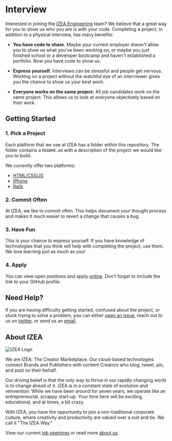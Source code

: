 # Interview

Interested in joining the [IZEA Engineering][izea] team? We believe that a great
way for you to show us who you are is with your code. Completing a project, in
addition to a physical interview, has many benefits:

- **You have code to share.** Maybe your current employer doesn't allow you to
  show us what you've been working on, or maybe you just finished school or a
  developer bootcamp and haven't established a portfolio. Now you have code to
  show us.

- **Express yourself.** Interviews can be stressful and people get nervous.
  Working on a project without the watchful eye of an interviewer gives you the
  chance to show us your best work.

- **Everyone works on the same project.** All job candidates work on the same
  project. This allows us to look at everyone objectively based on their work.

## Getting Started

### 1. Pick a Project

Each platform that we use at IZEA has a folder within this repository. The
folder contains a `README.md` with a description of the project we would like
you to build.

We currently offer two platforms:

- [HTML/CSS/JS](front_end)
- [iPhone](iphone)
- [Rails](rails)

### 2. Commit Often

At IZEA, we like to commit often. This helps document your thought process and
makes it much easier to revert a change that causes a bug.

### 3. Have Fun

This is your chance to express yourself. If you have knowledge of technologies
that you think will help with completing the project, use them. We love learning
just as much as you!

### 4. Apply

You can view open positions and apply [online][apply]. Don't forget to include
the link to your GitHub profile.

## Need Help?

If you are having difficulty getting started, confused about the project, or
stuck trying to solve a problem, you can either [open an issue][open-issue],
reach out to us on [twitter][], or send us an [email][].

## About IZEA

![IZEA Logo](http://new.izea.com/wp-content/uploads/2013/10/izea_small.png)

We are IZEA: The Creator Marketplace. Our cloud-based technologies connect
Brands and Publishers with content Creators who blog, tweet, pin, and post on
their behalf.

Our driving belief is that the only way to thrive in our rapidly changing world
is to change ahead of it. IZEA is in a constant state of evolution and
reinvention. While we have been around for seven years, we operate like an
entrepreneurial, scrappy start-up. Your time here will be exciting, educational,
and at times, a bit crazy.

With IZEA, you have the opportunity to join a non-traditional corporate culture,
where creativity and productivity are valued over a suit and tie. We call it
"The IZEA Way."

View our current [job openings][apply] or read more [about us][about-us].

[about-us]: http://corp.izea.com/
[apply]: http://corp.izea.com/company/careers/apply-to-join-izea/
[email]: mailto:careers@izea.com
[izea]: https://izea.com/
[open-issue]: https://github.com/IZEA/interview/issues
[twitter]: https://twitter.com/izea

